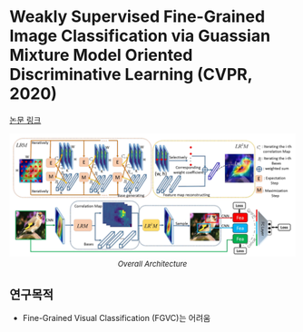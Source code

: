 # Weakly Supervised Fine-Grained Image Classification via Guassian Mixture Model Oriented Discriminative Learning (CVPR, 2020)

[논문 링크](https://openaccess.thecvf.com/content_CVPR_2020/html/Wang_Weakly_Supervised_Fine-Grained_Image_Classification_via_Guassian_Mixture_Model_Oriented_CVPR_2020_paper.html)

<p align="center">
    <img width="600" alt='fig1' src="./img/03_11_01.png?raw=true"></br>
    <em><font size=2>Overall Architecture</font></em>
</p>

## 연구목적
- Fine-Grained Visual Classification (FGVC)는 어려움